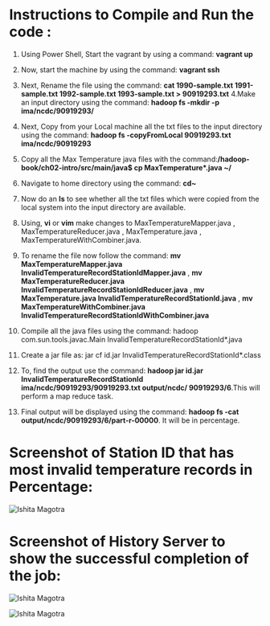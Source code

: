 # Instructions to Compile and Run the code :

1. Using Power Shell, Start the vagrant by using a command: **vagrant up**
2. Now, start the machine by using the command: **vagrant ssh**
3. Next, Rename the file using the command: **cat 1990-sample.txt 1991-sample.txt 1992-sample.txt 1993-sample.txt > 90919293.txt**
4.Make an input directory using the command: **hadoop fs -mkdir -p ima/ncdc/90919293/**
5. Next, Copy from your Local machine all the txt files to the input directory using the command: **hadoop fs -copyFromLocal 90919293.txt ima/ncdc/90919293**
6. Copy all the Max Temperature java files with the command:**/hadoop-book/ch02-intro/src/main/java$ cp MaxTemperature*.java ~/**
7. Navigate to home directory using the command: **cd~**
8. Now do an **ls** to see whether all the txt files which were copied from the local system into the input directory are available. 
9. Using, **vi** or **vim** make changes to MaxTemperatureMapper.java , MaxTemperatureReducer.java , MaxTemperature.java , MaxTemperatureWithCombiner.java.
10. To rename the file now follow the command: **mv MaxTemperatureMapper.java InvalidTemperatureRecordStationIdMapper.java** ,
                                               **mv MaxTemperatureReducer.java InvalidTemperatureRecordStationIdReducer.java** ,
                                               **mv MaxTemperature.java InvalidTemperatureRecordStationId.java** ,
                                               **mv MaxTemperatureWithCombiner.java InvalidTemperatureRecordStationIdWithCombiner.java**
                                               
                                               
11. Compile all the java files using the command: hadoop com.sun.tools.javac.Main InvalidTemperatureRecordStationId*.java
12. Create a jar file as: jar cf id.jar InvalidTemperatureRecordStationId*.class
13. To, find the output use the command: **hadoop jar id.jar InvalidTemperatureRecordStationId ima/ncdc/90919293/90919293.txt output/ncdc/
90919293/6**.This will perform a map reduce task. 
14. Final output will be displayed using the command: **hadoop fs -cat output/ncdc/90919293/6/part-r-00000**. It will be in percentage.
                                                     
 
# Screenshot of Station ID that has most invalid temperature records in Percentage: 
![Ishita Magotra](https://github.com/illinoistech-itm/imagotra/blob/master/ITMD-521/Week-05/item-three/Percentage%20output.JPG)

# Screenshot of History Server to show the successful completion of the job:
![Ishita Magotra](https://github.com/illinoistech-itm/imagotra/blob/master/ITMD-521/Week-05/item-three/Jobhistory.JPG)

![Ishita Magotra](https://github.com/illinoistech-itm/imagotra/blob/master/ITMD-521/Week-05/item-three/JobHistory1.JPG)

